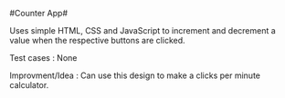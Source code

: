 #Counter App#

Uses simple HTML, CSS and JavaScript to increment and decrement a value when the respective buttons are clicked.

Test cases : None

Improvment/Idea : Can use this design to make a clicks per minute calculator.
